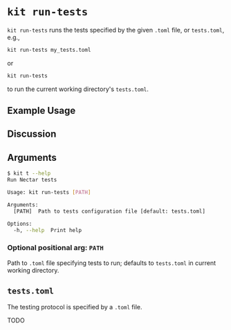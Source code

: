 # `kit run-tests`

`kit run-tests` runs the tests specified by the given `.toml` file, or `tests.toml`, e.g.,

```bash
kit run-tests my_tests.toml
```

or

```bash
kit run-tests
```

to run the current working directory's `tests.toml`.

## Example Usage

## Discussion

## Arguments

```bash
$ kit t --help
Run Nectar tests

Usage: kit run-tests [PATH]

Arguments:
  [PATH]  Path to tests configuration file [default: tests.toml]

Options:
  -h, --help  Print help
```

### Optional positional arg: `PATH`

Path to `.toml` file specifying tests to run; defaults to `tests.toml` in current working directory.

## `tests.toml`

The testing protocol is specified by a `.toml` file.

TODO
